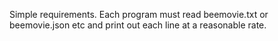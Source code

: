 Simple requirements. Each program must read beemovie.txt or beemovie.json etc and print out each line at a reasonable rate.

